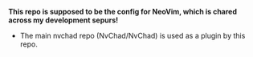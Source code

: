 **This repo is supposed to be the config for NeoVim, which is chared across my development sepurs!**

- The main nvchad repo (NvChad/NvChad) is used as a plugin by this repo.
